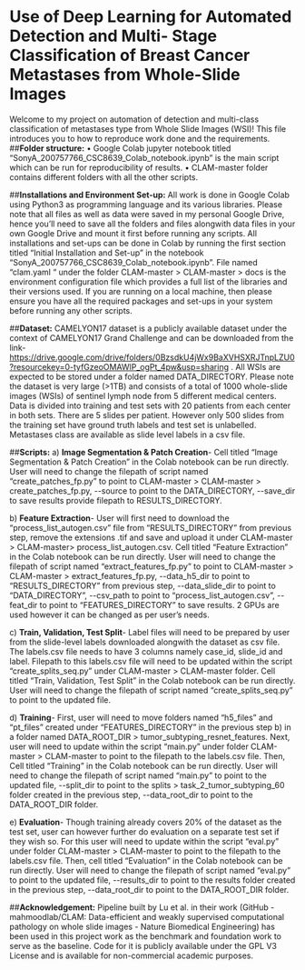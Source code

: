 # **Use of Deep Learning for Automated Detection and Multi- Stage Classification of Breast Cancer Metastases from Whole-Slide Images**

Welcome to my project on automation of detection and multi-class classification of metastases type from Whole Slide Images (WSI)! This file introduces you to how to reproduce work done and the requirements.
##**Folder structure:**
•	Google Colab jupyter notebook titled “SonyA_200757766_CSC8639_Colab_notebook.ipynb” is the main script which can be run for reproducibility of results.
•	CLAM-master folder contains different folders with all the other scripts.

##**Installations and Environment Set-up:**
All work is done in Google Colab using Python3 as programming language and its various libraries. Please note that all files as well as data were saved in my personal Google Drive, hence you’ll need to save all the folders and files alongwith data files in your own Google Drive and mount it first before running any scripts.
All installations and set-ups can be done in Colab by running the first section titled “Initial Installation and Set-up” in the notebook “SonyA_200757766_CSC8639_Colab_notebook.ipynb”.
File named “clam.yaml “ under the folder CLAM-master > CLAM-master > docs is the environment configuration file which provides a full list of the libraries and their versions used. If you are running on a local machine, then please ensure you have all the required packages and set-ups in your system before running any other scripts.

##**Dataset:**
CAMELYON17 dataset is a publicly available dataset under the context of CAMELYON17 Grand Challenge and can be downloaded from the link- https://drive.google.com/drive/folders/0BzsdkU4jWx9BaXVHSXRJTnpLZU0?resourcekey=0-tyfGzeoOMAWlP_ogPt_4pw&usp=sharing . All WSIs are expected to be stored under a folder named DATA_DIRECTORY.
Please note the dataset is very large (>1TB) and consists of a total of 1000 whole-slide images (WSIs) of sentinel lymph node from 5 different medical centers. Data is divided into training and test sets with 20 patients from each center in both sets. There are 5 slides per patient.  However only 500 slides from the training set have ground truth labels and test set is unlabelled. Metastases class are available as slide level labels in a csv file.

##**Scripts:**
a)	**Image Segmentation & Patch Creation**- Cell titled “Image Segmentation & Patch Creation” in the Colab notebook can be run directly. User will need to change the filepath of script named “create_patches_fp.py” to point to CLAM-master > CLAM-master > create_patches_fp.py,  --source to point to the DATA_DIRECTORY, --save_dir to save results provide filepath to RESULTS_DIRECTORY.

b)	**Feature Extraction**- User will first need to download the “process_list_autogen.csv” file from “RESULTS_DIRECTORY” from previous step, remove the extensions .tif and save and upload it under CLAM-master > CLAM-master> process_list_autogen.csv.
Cell titled “Feature Extraction” in the Colab notebook can be run directly. User will need to change the filepath of script named “extract_features_fp.py” to point to CLAM-master > CLAM-master >  extract_features_fp.py, --data_h5_dir to point to “RESULTS_DIRECTORY” from previous step, --data_slide_dir to point to “DATA_DIRECTORY”, --csv_path to point to “process_list_autogen.csv”, --feat_dir to point to “FEATURES_DIRECTORY” to save results.
2 GPUs are used however it can be changed as per user’s needs.

c)	**Train, Validation, Test Split**- Label files will need to be prepared by user from the slide-level labels downloaded alongwith the dataset as csv file. The labels.csv file needs to have 3 columns namely case_id, slide_id and label. Filepath to this labels.csv file will need to be updated within the script “create_splits_seq.py” under CLAM-master > CLAM-master folder.
Cell titled “Train, Validation, Test Split” in the Colab notebook can be run directly. User will need to change the filepath of script named “create_splits_seq.py” to point to the updated file.

d)	**Training**- First, user will need to move folders named “h5_files” and “pt_files” created under “FEATURES_DIRECTORY” in the previous step b) in a folder named DATA_ROOT_DIR > tumor_subtyping_resnet_features.
Next, user will need to update within the script “main.py” under folder CLAM-master > CLAM-master to point to the filepath to the labels.csv file.
Then, Cell titled “Training” in the Colab notebook can be run directly. User will need to change the filepath of script named “main.py” to point to the updated file, --split_dir to point to the splits > task_2_tumor_subtyping_60 folder created in the previous step, --data_root_dir to point to the DATA_ROOT_DIR folder.

e)	**Evaluation**- Though training already covers 20% of the dataset as the test set, user can however further do evaluation on a separate test set if they wish so. For this user will need to update within the script “eval.py” under folder CLAM-master > CLAM-master to point to the filepath to the labels.csv file. Then, cell titled “Evaluation” in the Colab notebook can be run directly. User will need to change the filepath of script named “eval.py” to point to the updated file, --results_dir to point to the results folder created in the previous step, --data_root_dir to point to the DATA_ROOT_DIR folder.

##**Acknowledgement:**
Pipeline built by Lu et al. in their work (GitHub - mahmoodlab/CLAM: Data-efficient and weakly supervised computational pathology on whole slide images - Nature Biomedical Engineering) has been used in this project work as the benchmark and foundation work to serve as the baseline. Code for it is publicly available under the GPL V3 License and is available for non-commercial academic purposes.
